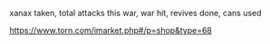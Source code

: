 xanax taken, total attacks this war, war hit, revives done, cans used

https://www.torn.com/imarket.php#/p=shop&type=68